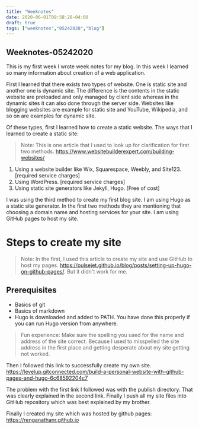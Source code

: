 ```yaml
---
title: "Weeknotes"
date: 2020-06-01T09:58:28-04:00
draft: true
tags: ["weeknotes","05242020","blog"]
---
```

## Weeknotes-05242020
This is my first week I wrote week notes for my blog. In this week I learned so many information about creation of a web application.

First I learned that there exists two types of website. One is static site and another one is dynamic site. The difference is the contents in the static website are preloaded and only managed by client side whereas in the dynamic sites it can also done through the server side. Websites like blogging websites are example for static site and YouTube, Wikipedia, and so on are examples for dynamic site.

Of these types, first I learned how to create a static website. The ways that I learned to create a static site:

>Note: This is one article that I used to look up for clarification for first two methods. https://www.websitebuilderexpert.com/building-websites/

1. Using a website builder like Wix, Squarespace, Weebly, and Site123. [required service charges]
2. Using WordPress. [required service charges]
3. Using static site generators like Jekyll, Hugo. [Free of cost]

I was using the third method to create my first blog site. I am using Hugo as a static site generator. In the first two methods they are mentioning that choosing a domain name and hosting services for your site. I am using GitHub pages to host my site.
# Steps to create my site
>Note: In the first, I used this article to create my site and use GitHub to host my pages. https://pulsejet.github.io/blog/posts/setting-up-hugo-on-github-pages/. But it didn't work for me.
## Prerequisites
* Basics of git
* Basics of markdown
* Hugo is downloaded and added to PATH. You have done this properly if you can run Hugo version from anywhere.

>Fun experience: Make sure the spelling you used for the name and address of the site correct. Because I used to misspelled the site address in the first place and getting desperate about my site getting not worked.

Then I followed this link to successfully create my own site. https://levelup.gitconnected.com/build-a-personal-website-with-github-pages-and-hugo-6c68592204c7

The problem with the first link I followed was with the publish directory. That was clearly explained in the second link. Finally I push all my site files into GitHub repository which was best explained by my brother.

Finally I created my site which was hosted by github pages: https://renganathanr.github.io
